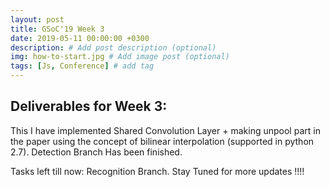 ```yaml
---
layout: post
title: GSoC'19 Week 3
date: 2019-05-11 00:00:00 +0300
description: # Add post description (optional)
img: how-to-start.jpg # Add image post (optional)
tags: [Js, Conference] # add tag
---
```



## Deliverables for Week 3:

This I have implemented Shared Convolution Layer + making unpool part in the paper using the concept of bilinear interpolation (supported in python 2.7). Detection Branch Has been finished.

Tasks left till now: Recognition Branch.
Stay Tuned for more updates !!!!
